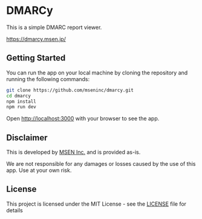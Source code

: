 # DMARCy

This is a simple DMARC report viewer.

https://dmarcy.msen.jp/

## Getting Started

You can run the app on your local machine by cloning the repository and running the following commands:

```bash
git clone https://github.com/mseninc/dmarcy.git
cd dmarcy
npm install
npm run dev
```

Open [http://localhost:3000](http://localhost:3000) with your browser to see the app.

## Disclaimer

This is developed by [MSEN Inc.](https://msen.com) and is provided as-is.

We are not responsible for any damages or losses caused by the use of this app. Use at your own risk.

## License

This project is licensed under the MIT License - see the [LICENSE](LICENSE) file for details
